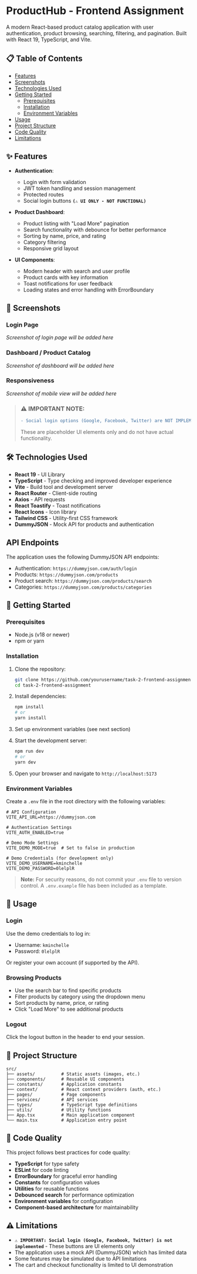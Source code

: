 # ProductHub - Frontend Assignment

A modern React-based product catalog application with user authentication, product browsing, searching, filtering, and pagination. Built with React 19, TypeScript, and Vite.

## 📋 Table of Contents

- [Features](#features)
- [Screenshots](#screenshots)
- [Technologies Used](#technologies-used)
- [Getting Started](#getting-started)
  - [Prerequisites](#prerequisites)
  - [Installation](#installation)
  - [Environment Variables](#environment-variables)
- [Usage](#usage)
- [Project Structure](#project-structure)
- [Code Quality](#code-quality)
- [Limitations](#limitations)

## ✨ Features

- **Authentication**:
  - Login with form validation
  - JWT token handling and session management
  - Protected routes
  - Social login buttons **`(⚠️ UI ONLY - NOT FUNCTIONAL)`**

- **Product Dashboard**:
  - Product listing with "Load More" pagination
  - Search functionality with debounce for better performance
  - Sorting by name, price, and rating
  - Category filtering
  - Responsive grid layout

- **UI Components**:
  - Modern header with search and user profile
  - Product cards with key information
  - Toast notifications for user feedback
  - Loading states and error handling with ErrorBoundary

## 📸 Screenshots

### Login Page
<!-- TODO: Add screenshot of login page here -->
*Screenshot of login page will be added here*

### Dashboard / Product Catalog
<!-- TODO: Add screenshot of dashboard here -->
*Screenshot of dashboard will be added here*

### Responsiveness
<!-- TODO: Add screenshot of mobile view here -->
*Screenshot of mobile view will be added here*

> ### ⚠️ **IMPORTANT NOTE:** 
> 
> ```diff
> - Social login options (Google, Facebook, Twitter) are NOT IMPLEMENTED in this project.
> ```
> 
> These are placeholder UI elements only and do not have actual functionality.

## 🛠️ Technologies Used

- **React 19** - UI Library
- **TypeScript** - Type checking and improved developer experience
- **Vite** - Build tool and development server
- **React Router** - Client-side routing
- **Axios** - API requests
- **React Toastify** - Toast notifications
- **React Icons** - Icon library
- **Tailwind CSS** - Utility-first CSS framework
- **DummyJSON** - Mock API for products and authentication

## API Endpoints

The application uses the following DummyJSON API endpoints:
- Authentication: `https://dummyjson.com/auth/login`
- Products: `https://dummyjson.com/products`
- Product search: `https://dummyjson.com/products/search`
- Categories: `https://dummyjson.com/products/categories`

## 🚀 Getting Started

### Prerequisites

- Node.js (v18 or newer)
- npm or yarn

### Installation

1. Clone the repository:
   ```bash
   git clone https://github.com/yourusername/task-2-frontend-assignment.git
   cd task-2-frontend-assignment
   ```

2. Install dependencies:
   ```bash
   npm install
   # or
   yarn install
   ```

3. Set up environment variables (see next section)

4. Start the development server:
   ```bash
   npm run dev
   # or
   yarn dev
   ```

5. Open your browser and navigate to `http://localhost:5173`

### Environment Variables

Create a `.env` file in the root directory with the following variables:

```
# API Configuration
VITE_API_URL=https://dummyjson.com

# Authentication Settings
VITE_AUTH_ENABLED=true

# Demo Mode Settings
VITE_DEMO_MODE=true  # Set to false in production

# Demo Credentials (for development only)
VITE_DEMO_USERNAME=kminchelle
VITE_DEMO_PASSWORD=0lelplR
```

> **Note:** For security reasons, do not commit your `.env` file to version control. A `.env.example` file has been included as a template.

## 📖 Usage

### Login

Use the demo credentials to log in:
- Username: `kminchelle`
- Password: `0lelplR`

Or register your own account (if supported by the API).

### Browsing Products

- Use the search bar to find specific products
- Filter products by category using the dropdown menu
- Sort products by name, price, or rating
- Click "Load More" to see additional products

### Logout

Click the logout button in the header to end your session.

## 📁 Project Structure

```
src/
├── assets/          # Static assets (images, etc.)
├── components/      # Reusable UI components
├── constants/       # Application constants
├── context/         # React context providers (auth, etc.)
├── pages/           # Page components
├── services/        # API services
├── types/           # TypeScript type definitions
├── utils/           # Utility functions
├── App.tsx          # Main application component
└── main.tsx         # Application entry point
```

## 🧹 Code Quality

This project follows best practices for code quality:

- **TypeScript** for type safety
- **ESLint** for code linting
- **ErrorBoundary** for graceful error handling
- **Constants** for configuration values
- **Utilities** for reusable functions
- **Debounced search** for performance optimization
- **Environment variables** for configuration
- **Component-based architecture** for maintainability

## ⚠️ Limitations

- **`⚠️ IMPORTANT: Social login (Google, Facebook, Twitter) is not implemented`** - These buttons are UI elements only
- The application uses a mock API (DummyJSON) which has limited data
- Some features may be simulated due to API limitations
- The cart and checkout functionality is limited to UI demonstration

